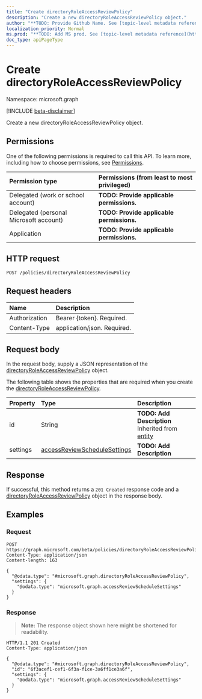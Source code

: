 ```yaml
---
title: "Create directoryRoleAccessReviewPolicy"
description: "Create a new directoryRoleAccessReviewPolicy object."
author: "**TODO: Provide Github Name. See [topic-level metadata reference](https://msgo.azurewebsites.net/add/document/guidelines/metadata.html#topic-level-metadata)**"
localization_priority: Normal
ms.prod: "**TODO: Add MS prod. See [topic-level metadata reference](https://msgo.azurewebsites.net/add/document/guidelines/metadata.html#topic-level-metadata)**"
doc_type: apiPageType
---
```


# Create directoryRoleAccessReviewPolicy
Namespace: microsoft.graph

[!INCLUDE [beta-disclaimer](../../includes/beta-disclaimer.md)]

Create a new directoryRoleAccessReviewPolicy object.

## Permissions
One of the following permissions is required to call this API. To learn more, including how to choose permissions, see [Permissions](/graph/permissions-reference).

|Permission type|Permissions (from least to most privileged)|
|:---|:---|
|Delegated (work or school account)|**TODO: Provide applicable permissions.**|
|Delegated (personal Microsoft account)|**TODO: Provide applicable permissions.**|
|Application|**TODO: Provide applicable permissions.**|

## HTTP request

<!-- {
  "blockType": "ignored"
}
-->
``` http
POST /policies/directoryRoleAccessReviewPolicy
```

## Request headers
|Name|Description|
|:---|:---|
|Authorization|Bearer {token}. Required.|
|Content-Type|application/json. Required.|

## Request body
In the request body, supply a JSON representation of the [directoryRoleAccessReviewPolicy](../resources/directoryroleaccessreviewpolicy.md) object.

The following table shows the properties that are required when you create the [directoryRoleAccessReviewPolicy](../resources/directoryroleaccessreviewpolicy.md).

|Property|Type|Description|
|:---|:---|:---|
|id|String|**TODO: Add Description** Inherited from [entity](../resources/entity.md)|
|settings|[accessReviewScheduleSettings](../resources/accessreviewschedulesettings.md)|**TODO: Add Description**|



## Response

If successful, this method returns a `201 Created` response code and a [directoryRoleAccessReviewPolicy](../resources/directoryroleaccessreviewpolicy.md) object in the response body.

## Examples

### Request
<!-- {
  "blockType": "request",
  "name": "create_directoryroleaccessreviewpolicy_from_"
}
-->
``` http
POST https://graph.microsoft.com/beta/policies/directoryRoleAccessReviewPolicy
Content-Type: application/json
Content-length: 163

{
  "@odata.type": "#microsoft.graph.directoryRoleAccessReviewPolicy",
  "settings": {
    "@odata.type": "microsoft.graph.accessReviewScheduleSettings"
  }
}
```


### Response
>**Note:** The response object shown here might be shortened for readability.
<!-- {
  "blockType": "response",
  "truncated": true,
  "@odata.type": "microsoft.graph.directoryRoleAccessReviewPolicy"
}
-->
``` http
HTTP/1.1 201 Created
Content-Type: application/json

{
  "@odata.type": "#microsoft.graph.directoryRoleAccessReviewPolicy",
  "id": "6f3acef1-cef1-6f3a-f1ce-3a6ff1ce3a6f",
  "settings": {
    "@odata.type": "microsoft.graph.accessReviewScheduleSettings"
  }
}
```

